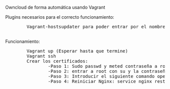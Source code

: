 Owncloud de forma automática usando Vagrant

Plugins necesarios para el correcto funcionamiento:
<pre>
        Vagrant-hostsupdater para poder entrar por el nombre de la máquina
 </pre>
Funcionamiento:
<pre>
        Vagrant up (Esperar hasta que termine)
        Vagrant ssh 
        Crear los certificados:
                -Paso 1: Sudo passwd y meted contraseña a root
                -Paso 2: entrar a root con su y la contraseña
                -Paso 3: Introducir el siguiente comando openssl req -x509 -nodes -days 36500 -newkey rsa:2048 -keyout /etc/nginx/ssl/owncloud.key -out /etc/nginx/ssl/owncloud.crt
                -Paso 4: Reiniciar Nginx: service nginx restart
</pre>
